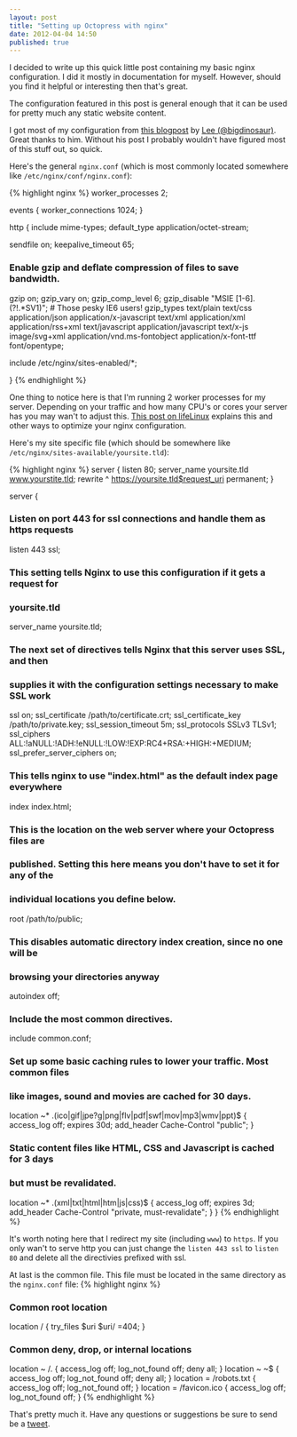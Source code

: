 ```yaml
---
layout: post
title: "Setting up Octopress with nginx"
date: 2012-04-04 14:50
published: true
---
```

I decided to write up this quick little post containing my basic nginx configuration. I did
it mostly in documentation for myself. However, should you find it helpful or interesting then
that's great.

The configuration featured in this post is general enough that it can be used for pretty
much any static website content.

I got most of my configuration from [this blogpost](http://blog.bigdinosaur.org/octopress-and-nginx/)
by [Lee (@bigdinosaur)](http://blog.bigdinosaur.org/). Great thanks to him. Without his post I probably
wouldn't have figured most of this stuff out, so quick.

Here's the general ```nginx.conf``` (which is most commonly located somewhere like ```/etc/nginx/conf/nginx.conf```):

{% highlight nginx %}
worker_processes 2;

events {
	worker_connections 1024;
}

http {
  include           mime-types;
  default_type      application/octet-stream;
	
  sendfile          on;
  keepalive_timeout 65;

  ### Enable gzip and deflate compression of files to save bandwidth.
  gzip              on;
  gzip_vary         on;
  gzip_comp_level   6;
  gzip_disable      "MSIE [1-6]\.(?!.*SV1)"; # Those pesky IE6 users!
  gzip_types        text/plain text/css application/json application/x-javascript
                    text/xml application/xml application/rss+xml text/javascript
                    application/javascript text/x-js image/svg+xml application/vnd.ms-fontobject
                    application/x-font-ttf font/opentype;

  include           /etc/nginx/sites-enabled/*;

}
{% endhighlight %}

One thing to notice here is that I'm running 2 worker processes for my server. Depending on your traffic
and how many CPU's or cores your server has you may wan't to adjust this.
[This post on lifeLinux](http://www.lifelinux.com/how-to-optimize-nginx-for-maximum-performance/) explains
this and other ways to optimize your nginx configuration.

Here's my site specific file (which should be somewhere like ```/etc/nginx/sites-available/yoursite.tld```):

{% highlight nginx %}
server {
  listen       80;
  server_name  yoursite.tld www.yourstite.tld;
  rewrite      ^ https://yoursite.tld$request_uri permanent;
}

server {
  ### Listen on port 443 for ssl connections and handle them as https requests
  listen 443 ssl;

  ### This setting tells Nginx to use this configuration if it gets a request for
  ### yoursite.tld
  server_name yoursite.tld;

  ### The next set of directives tells Nginx that this server uses SSL, and then
  ### supplies it with the configuration settings necessary to make SSL work
  ssl                       on;
  ssl_certificate           /path/to/certificate.crt;
  ssl_certificate_key       /path/to/private.key;
  ssl_session_timeout       5m;
  ssl_protocols             SSLv3 TLSv1;
  ssl_ciphers               ALL:!aNULL:!ADH:!eNULL:!LOW:!EXP:RC4+RSA:+HIGH:+MEDIUM;
  ssl_prefer_server_ciphers on;    

  ### This tells nginx to use "index.html" as the default index page everywhere
  index                     index.html;
	
  ### This is the location on the web server where your Octopress files are
  ### published. Setting this here means you don't have to set it for any of the
  ### individual locations you define below.
  root                      /path/to/public;

  ### This disables automatic directory index creation, since no one will be
  ### browsing your directories anyway
  autoindex                 off;

  ### Include the most common directives.
  include                   common.conf;

  ### Set up some basic caching rules to lower your traffic. Most common files
  ### like images, sound and movies are cached for 30 days.
  location ~* \.(ico|gif|jpe?g|png|flv|pdf|swf|mov|mp3|wmv|ppt)$ {
    access_log              off;
    expires                 30d;
    add_header              Cache-Control  "public";
  }

  ### Static content files like HTML, CSS and Javascript is cached for 3 days
  ### but must be revalidated.
  location ~* \.(xml|txt|html|htm|js|css)$ {
    access_log              off;
    expires                 3d;
    add_header              Cache-Control  "private, must-revalidate";
  }
}
{% endhighlight %}

It's worth noting here that I redirect my site (including ```www```) to ```https```.
If you only wan't to serve http you can just change the ```listen 443 ssl``` to ```listen 80```
and delete all the directivies prefixed with ssl.

At last is the common file. This file must be located in the same directory as the
```nginx.conf``` file:
{% highlight nginx %}
### Common root location
location / {
  try_files $uri $uri/ =404;
}

### Common deny, drop, or internal locations
location ~ /\. { access_log off; log_not_found off; deny all; }
location ~ ~$ { access_log off; log_not_found off; deny all; }
location = /robots.txt { access_log off; log_not_found off; } 
location = /favicon.ico { access_log off; log_not_found off; }
{% endhighlight %}

That's pretty much it. Have any questions or suggestions be sure to send be a [tweet](https://twitter.com/ksmandersen).